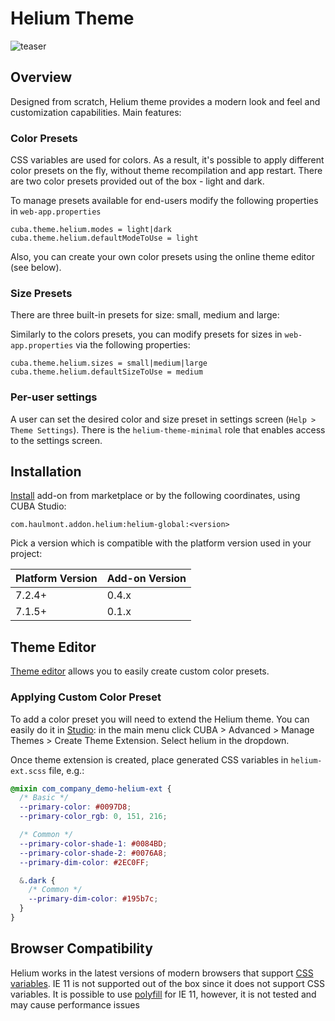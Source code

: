 # Helium Theme

![teaser](img/teaser.png)

## Overview

Designed from scratch, Helium theme provides a modern look and feel and customization capabilities. Main features:

### Color Presets

CSS variables are used for colors. As a result, it's possible to apply different color presets on the fly, 
without theme recompilation and app restart. There are two color presets provided out of the box - light and dark.

To manage presets available for end-users modify the following properties in `web-app.properties`
```
cuba.theme.helium.modes = light|dark
cuba.theme.helium.defaultModeToUse = light
```
Also, you can create your own color presets using the online theme editor (see below).

### Size Presets

There are three built-in presets for size: small, medium and large:

Similarly to the colors presets, you can modify presets for sizes in `web-app.properties` via the following properties:
```
cuba.theme.helium.sizes = small|medium|large
cuba.theme.helium.defaultSizeToUse = medium
```

### Per-user settings

A user can set the desired color and size preset in settings screen (`Help > Theme Settings`). There is the `helium-theme-minimal` role that enables access to the settings screen.

## Installation

[Install](https://doc.cuba-platform.com/studio/) add-on from marketplace or by the following coordinates, using CUBA Studio:

`com.haulmont.addon.helium:helium-global:<version>`

Pick a version which is compatible with the platform version used in your project:

| Platform Version | Add-on Version |
| ---------------- | -------------- |
| 7.2.4+           | 0.4.x          |
| 7.1.5+           | 0.1.x          |

## Theme Editor

[Theme editor](https://demo10.cuba-platform.com/helium-editor/) allows you to easily create custom color presets.

### Applying Custom Color Preset

To add a color preset you will need to extend the Helium theme. You can easily do it in [Studio](https://doc.cuba-platform.com/studio/#generic_ui_themes): in the main menu click CUBA > Advanced > Manage Themes > Create Theme Extension. Select helium in the dropdown.

Once theme extension is created, place generated CSS variables in `helium-ext.scss` file, e.g.:

```scss
@mixin com_company_demo-helium-ext {
  /* Basic */
  --primary-color: #0097D8;
  --primary-color_rgb: 0, 151, 216;

  /* Common */
  --primary-color-shade-1: #0084BD;
  --primary-color-shade-2: #0076A8;
  --primary-dim-color: #2EC0FF;

  &.dark {
    /* Common */
    --primary-dim-color: #195b7c;
  }
}
``` 

## Browser Compatibility

Helium works in the latest versions of modern browsers that support [CSS variables](https://caniuse.com/#feat=css-variables).
IE 11 is not supported out of the box since it does not support CSS variables. It is possible to use [polyfill](https://github.com/nuxodin/ie11CustomProperties) for IE 11, however, it is not tested and may cause performance issues 
